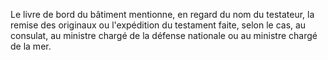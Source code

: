 Le livre de bord du bâtiment mentionne, en regard du nom du testateur, la remise des originaux ou l'expédition du testament faite, selon le cas, au consulat, au ministre chargé de la défense nationale ou au ministre chargé de la mer.
